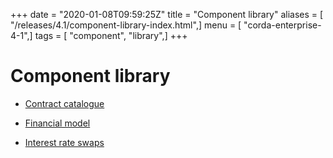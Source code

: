 +++
date = "2020-01-08T09:59:25Z"
title = "Component library"
aliases = [ "/releases/4.1/component-library-index.html",]
menu = [ "corda-enterprise-4-1",]
tags = [ "component", "library",]
+++


# Component library


* [Contract catalogue](contract-catalogue.md)

* [Financial model](financial-model.md)

* [Interest rate swaps](contract-irs.md)



